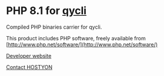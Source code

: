 # PHP 8.1 for [qycli](https://qycli.org)



Compiled PHP binaries carrier for qycli.

This product includes PHP software, freely available from [http://www.php.net/software/](http://www.php.net/software/)



[Developer website](https://qycli.org)

[Contact HOSTYON](mailto:qycli@hostyon.com)

